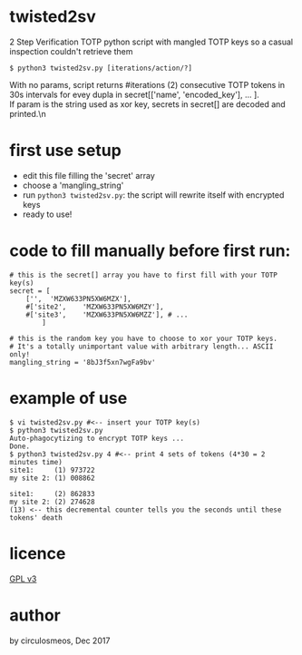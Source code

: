 # twisted2sv 

2 Step Verification TOTP python script with mangled TOTP keys
so a casual inspection couldn't retrieve them
 
    $ python3 twisted2sv.py [iterations/action/?]

With no params, script returns #iterations (2) consecutive TOTP tokens in 30s intervals for evey dupla in secret[['name', 'encoded_key'], ... ].    
If param is the string used as xor key, secrets in secret[] are decoded and printed.\n    

# first use setup

* edit this file filling the 'secret' array
* choose a 'mangling_string'
* run `python3 twisted2sv.py`: the script will rewrite itself with encrypted keys
* ready to use!

# code to fill manually before first run:
    # this is the secret[] array you have to first fill with your TOTP key(s)
    secret = [
        ['',  'MZXW633PN5XW6MZX'], 
        #['site2',    'MZXW633PN5XW6MZY'],
        #['site3',    'MZXW633PN5XW6MZZ'], # ...
            ]

    # this is the random key you have to choose to xor your TOTP keys. 
    # It's a totally unimportant value with arbitrary length... ASCII only!
    mangling_string = '8bJ3f5xn7wgFa9bv'

# example of use

    $ vi twisted2sv.py #<-- insert your TOTP key(s)
    $ python3 twisted2sv.py
    Auto-phagocytizing to encrypt TOTP keys ...
    Done.
    $ python3 twisted2sv.py 4 #<-- print 4 sets of tokens (4*30 = 2 minutes time) 
    site1:     (1) 973722 
    my site 2: (1) 008862 

    site1:     (2) 862833 
    my site 2: (2) 274628 
    (13) <-- this decremental counter tells you the seconds until these tokens' death

# licence
[GPL v3](https://www.gnu.org/licenses/gpl-3.0.en.html)

# author
by circulosmeos, Dec 2017